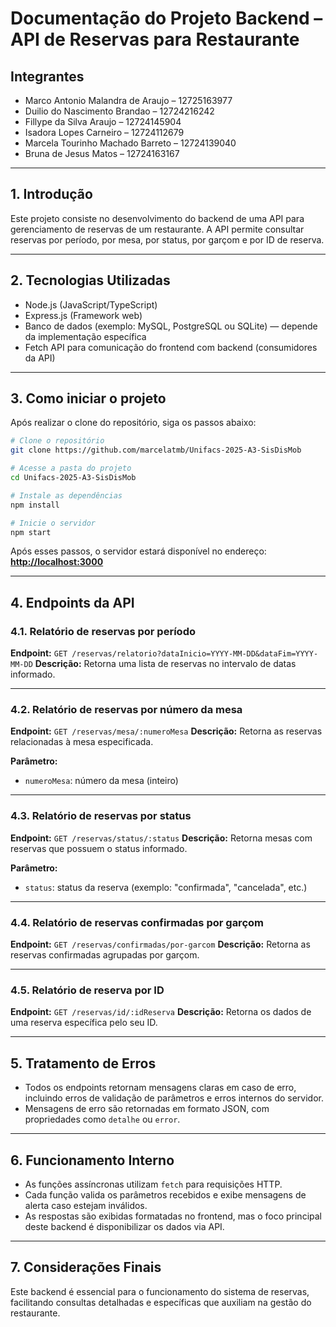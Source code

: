 # Documentação do Projeto Backend – API de Reservas para Restaurante

## Integrantes

* Marco Antonio Malandra de Araujo – 12725163977
* Duilio do Nascimento Brandao – 12724216242
* Fillype da Silva Araujo – 12724145904
* Isadora Lopes Carneiro – 12724112679
* Marcela Tourinho Machado Barreto – 12724139040
* Bruna de Jesus Matos – 12724163167

---

## 1. Introdução

Este projeto consiste no desenvolvimento do backend de uma API para gerenciamento de reservas de um restaurante. A API permite consultar reservas por período, por mesa, por status, por garçom e por ID de reserva.

---

## 2. Tecnologias Utilizadas

* Node.js (JavaScript/TypeScript)
* Express.js (Framework web)
* Banco de dados (exemplo: MySQL, PostgreSQL ou SQLite) — depende da implementação específica
* Fetch API para comunicação do frontend com backend (consumidores da API)

---

## 3. Como iniciar o projeto

Após realizar o clone do repositório, siga os passos abaixo:

```bash
# Clone o repositório
git clone https://github.com/marcelatmb/Unifacs-2025-A3-SisDisMob

# Acesse a pasta do projeto
cd Unifacs-2025-A3-SisDisMob

# Instale as dependências
npm install

# Inicie o servidor
npm start
```

Após esses passos, o servidor estará disponível no endereço:
**[http://localhost:3000](http://localhost:3000)**

---

## 4. Endpoints da API

### 4.1. Relatório de reservas por período

**Endpoint:** `GET /reservas/relatorio?dataInicio=YYYY-MM-DD&dataFim=YYYY-MM-DD`
**Descrição:** Retorna uma lista de reservas no intervalo de datas informado.

---

### 4.2. Relatório de reservas por número da mesa

**Endpoint:** `GET /reservas/mesa/:numeroMesa`
**Descrição:** Retorna as reservas relacionadas à mesa especificada.

**Parâmetro:**

* `numeroMesa`: número da mesa (inteiro)

---

### 4.3. Relatório de reservas por status

**Endpoint:** `GET /reservas/status/:status`
**Descrição:** Retorna mesas com reservas que possuem o status informado.

**Parâmetro:**

* `status`: status da reserva (exemplo: "confirmada", "cancelada", etc.)

---

### 4.4. Relatório de reservas confirmadas por garçom

**Endpoint:** `GET /reservas/confirmadas/por-garcom`
**Descrição:** Retorna as reservas confirmadas agrupadas por garçom.

---

### 4.5. Relatório de reserva por ID

**Endpoint:** `GET /reservas/id/:idReserva`
**Descrição:** Retorna os dados de uma reserva específica pelo seu ID.

---

## 5. Tratamento de Erros

* Todos os endpoints retornam mensagens claras em caso de erro, incluindo erros de validação de parâmetros e erros internos do servidor.
* Mensagens de erro são retornadas em formato JSON, com propriedades como `detalhe` ou `error`.

---

## 6. Funcionamento Interno

* As funções assíncronas utilizam `fetch` para requisições HTTP.
* Cada função valida os parâmetros recebidos e exibe mensagens de alerta caso estejam inválidos.
* As respostas são exibidas formatadas no frontend, mas o foco principal deste backend é disponibilizar os dados via API.

---

## 7. Considerações Finais

Este backend é essencial para o funcionamento do sistema de reservas, facilitando consultas detalhadas e específicas que auxiliam na gestão do restaurante.
